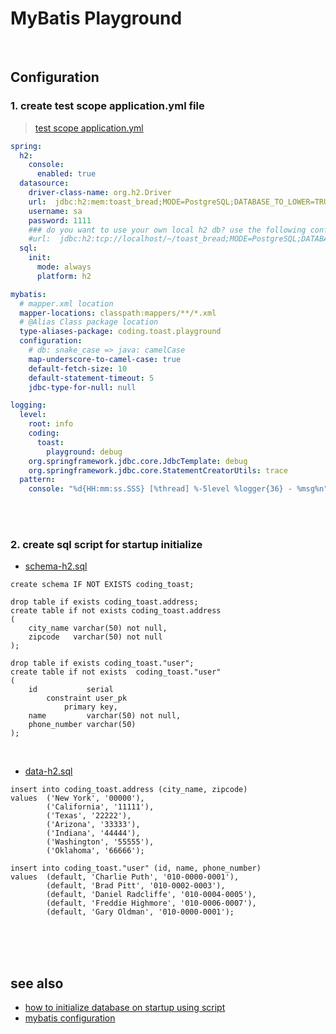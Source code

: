 # MyBatis Playground

<br>

## Configuration

### 1. create test scope application.yml file

> [test scope application.yml](src/test/resources/application.yml)

```yml
spring:
  h2:
    console:
      enabled: true
  datasource:
    driver-class-name: org.h2.Driver
    url:  jdbc:h2:mem:toast_bread;MODE=PostgreSQL;DATABASE_TO_LOWER=TRUE;DEFAULT_NULL_ORDERING=HIGH
    username: sa
    password: 1111
    ### do you want to use your own local h2 db? use the following configuration ###
    #url:  jdbc:h2:tcp://localhost/~/toast_bread;MODE=PostgreSQL;DATABASE_TO_LOWER=TRUE
  sql:
    init:
      mode: always
      platform: h2

mybatis:
  # mapper.xml location
  mapper-locations: classpath:mappers/**/*.xml
  # @Alias Class package location
  type-aliases-package: coding.toast.playground
  configuration:
    # db: snake_case => java: camelCase
    map-underscore-to-camel-case: true
    default-fetch-size: 10
    default-statement-timeout: 5
    jdbc-type-for-null: null

logging:
  level:
    root: info
    coding:
      toast:
        playground: debug
    org.springframework.jdbc.core.JdbcTemplate: debug
    org.springframework.jdbc.core.StatementCreatorUtils: trace
  pattern:
    console: "%d{HH:mm:ss.SSS} [%thread] %-5level %logger{36} - %msg%n"
```

<br><br>

### 2. create sql script for startup initialize

- [schema-h2.sql](src/test/resources/schema-h2.sql)

```postgresql
create schema IF NOT EXISTS coding_toast;

drop table if exists coding_toast.address;
create table if not exists coding_toast.address
(
    city_name varchar(50) not null,
    zipcode   varchar(50) not null
);

drop table if exists coding_toast."user";
create table if not exists  coding_toast."user"
(
    id           serial
        constraint user_pk
            primary key,
    name         varchar(50) not null,
    phone_number varchar(50)
);
```

<br>

- [data-h2.sql](src/test/resources/data-h2.sql)

```postgresql
insert into coding_toast.address (city_name, zipcode)
values  ('New York', '00000'),
        ('California', '11111'),
        ('Texas', '22222'),
        ('Arizona', '33333'),
        ('Indiana', '44444'),
        ('Washington', '55555'),
        ('Oklahoma', '66666');

insert into coding_toast."user" (id, name, phone_number)
values  (default, 'Charlie Puth', '010-0000-0001'),
        (default, 'Brad Pitt', '010-0002-0003'),
        (default, 'Daniel Radcliffe', '010-0004-0005'),
        (default, 'Freddie Highmore', '010-0006-0007'),
        (default, 'Gary Oldman', '010-0000-0001');
```



<br><br><br>

##  see also

- [how to initialize database on startup using script](https://docs.spring.io/spring-boot/docs/current/reference/htmlsingle/#howto.data-initialization.using-basic-sql-scripts)
- [mybatis configuration](https://mybatis.org/mybatis-3/configuration.html)
